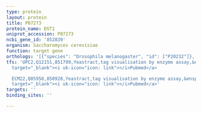 ```yaml
---
type: protein
layout: protein
title: P07273
protein_name: DST1
uniprot_accession: P07273
ncbi_gene_id: '852839'
organism: Saccharomyces cerevisiae
function: target gene
orthologs: '[{"species": "Drosophila melanogaster", "id": ["P20232"]}, {"species": "Caenorhabditis elegans", "id": ["P52652"]}, {"species": "Homo sapiens", "id": ["<a href=\"/protein/o75764\">O75764</a>", "<a href=\"/protein/q15560\">Q15560</a>", "<a href=\"/protein/p23193\">P23193</a>"]}, {"species": "Mus musculus", "id": ["P10711", "Q9QVN7", "P23881"]}, {"species": "Rattus norvegicus", "id": ["Q63799", "Q4KLL0", "Q5BK74"]}]'
tfs: 'UPC2,Q12151,851799,Yeastract,tag visualisation by enzyme assay,&ensp;<a href="https://www.ncbi.nlm.nih.gov/pubmed/?term=24170807%5Buid%5D+OR+26448198%5Buid%5D"
  target="_blank"><i uk-icon="icon: link"></i>Pubmed</a>

  ECM22,Q05958,850928,Yeastract,tag visualisation by enzyme assay,&ensp;<a href="https://www.ncbi.nlm.nih.gov/pubmed/?term=24170807%5Buid%5D+OR+26448198%5Buid%5D"
  target="_blank"><i uk-icon="icon: link"></i>Pubmed</a>'
targets: ''
binding_sites: ''

---
```

